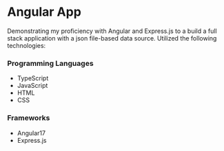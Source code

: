 # Angular App

Demonstrating my proficiency with Angular and Express.js to a build a full stack application with a json file-based data source. Utilized the following technologies:
### Programming Languages
- TypeScript
- JavaScript
- HTML
- CSS
### Frameworks
- Angular17
- Express.js

